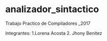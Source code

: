 # analizador_sintactico
Trabajo Practico de Compiladores _2017

Integrantes:
1.Lorena Acosta
2. Jhony Benitez
